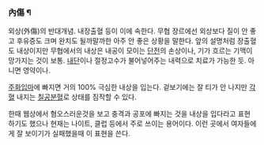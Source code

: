 ### 內傷 ¶

  

외상(外傷)의 반대개념. 내장출혈 등이 이에 속한다. 무협 장르에선 외상보다 질이 안 좋고 후유증도 크며 완치도 될까말까한 아주 안 좋은
상황을 말한다. 앞의 설명처럼 장출혈도 내상이지만 무협에서의 내상은 내공이 모이는 [단전](%EB%8B%A8%EC%A0%84.md)의
손상이나, 기가 흐르는 기맥이 망가지는 것이 보통. [내단](%EB%82%B4%EB%8B%A8.md)이나 절정고수가 불어넣어주는
내력으로 치료가 가능한 듯. 아니면 영약이나.

  

[주화입마](%EC%A3%BC%ED%99%94%EC%9E%85%EB%A7%88.md)에 빠지면 거의 100% 극심한 내상을 입는다.
겉보기에는 잘 티가 안 나지만 [각혈](%EA%B0%81%ED%98%88.md) 내지는
[칠공분혈](%EC%B9%A0%EA%B3%B5%EB%B6%84%ED%98%88.md)로 상태를 짐작할 수 있다.

  

한때 웹상에서 혐오스러운것을 보고 충격과 공포에 빠지는 것을 내상을 입다라고 표현 하기도 했으나 현재는 나이트, 클럽 등에서 주로 쓰이는
용어이다. 이런 곳에서 여자들에게 잘 보이기가 실패했을때 이 표현을 쓴다.  

